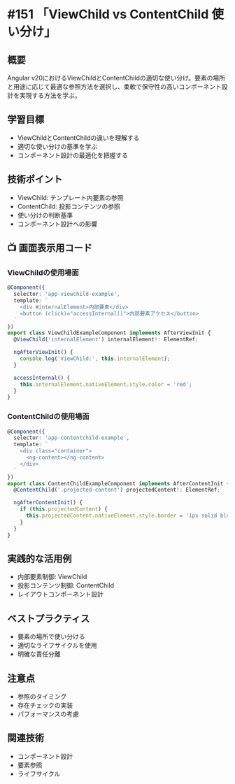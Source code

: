 # #151 「ViewChild vs ContentChild 使い分け」

## 概要
Angular v20におけるViewChildとContentChildの適切な使い分け。要素の場所と用途に応じて最適な参照方法を選択し、柔軟で保守性の高いコンポーネント設計を実現する方法を学ぶ。

## 学習目標
- ViewChildとContentChildの違いを理解する
- 適切な使い分けの基準を学ぶ
- コンポーネント設計の最適化を把握する

## 技術ポイント
- ViewChild: テンプレート内要素の参照
- ContentChild: 投影コンテンツの参照
- 使い分けの判断基準
- コンポーネント設計への影響

## 📺 画面表示用コード

### ViewChildの使用場面
```typescript
@Component({
  selector: 'app-viewchild-example',
  template: `
    <div #internalElement>内部要素</div>
    <button (click)="accessInternal()">内部要素アクセス</button>
  `
})
export class ViewChildExampleComponent implements AfterViewInit {
  @ViewChild('internalElement') internalElement!: ElementRef;

  ngAfterViewInit() {
    console.log('ViewChild:', this.internalElement);
  }

  accessInternal() {
    this.internalElement.nativeElement.style.color = 'red';
  }
}
```

### ContentChildの使用場面
```typescript
@Component({
  selector: 'app-contentchild-example',
  template: `
    <div class="container">
      <ng-content></ng-content>
    </div>
  `
})
export class ContentChildExampleComponent implements AfterContentInit {
  @ContentChild('.projected-content') projectedContent!: ElementRef;

  ngAfterContentInit() {
    if (this.projectedContent) {
      this.projectedContent.nativeElement.style.border = '1px solid blue';
    }
  }
}
```

## 実践的な活用例
- 内部要素制御: ViewChild
- 投影コンテンツ制御: ContentChild
- レイアウトコンポーネント設計

## ベストプラクティス
- 要素の場所で使い分ける
- 適切なライフサイクルを使用
- 明確な責任分離

## 注意点
- 参照のタイミング
- 存在チェックの実装
- パフォーマンスの考慮

## 関連技術
- コンポーネント設計
- 要素参照
- ライフサイクル
